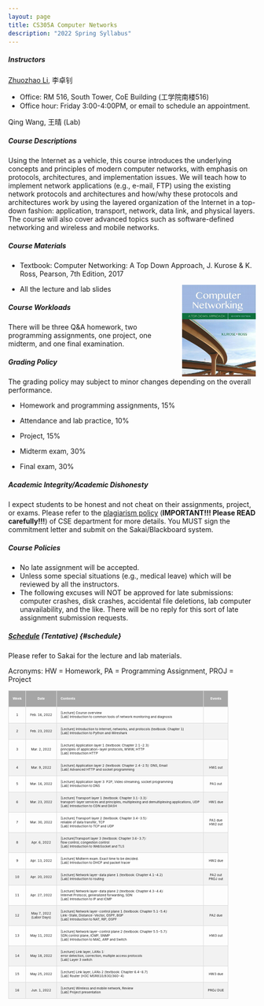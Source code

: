 ```yaml
---
layout: page
title: CS305A Computer Networks
description: "2022 Spring Syllabus"
---
```



##### **Instructors**

[Zhuozhao Li](https://zhuozhaoli.github.io/), 李卓钊
- Office: RM 516, South Tower, CoE Building (工学院南楼516)
- Office hour: Friday 3:00-4:00PM, or email to schedule an appointment.


Qing Wang, 王晴 (Lab)

##### **Course Descriptions**

Using the Internet as a vehicle, this course introduces the underlying concepts and principles of modern computer networks, with emphasis on protocols, architectures, and implementation issues. We will teach how to implement network applications (e.g., e-mail, FTP) using the existing network protocols and architectures and how/why these protocols and architectures work by using the layered organization of the Internet in a top-down fashion: application, transport, network, data link, and physical layers. The course will also cover advanced topics such as software-defined networking and wireless and mobile networks.

##### **Course Materials**

- Textbook: Computer Networking: A Top Down Approach, J. Kurose & K. Ross, Pearson, 7th Edition, 2017
<img style="float: right;" src="/assets/img/textbook.jpg" alt="drawing" width="150"/>

- All the lecture and lab slides


##### **Course Workloads**

There will be three Q&A homework, two programming assignments, one project, one midterm, and one final examination. 

##### **Grading Policy**

The grading policy may subject to minor changes depending on the overall performance.

- Homework and programming assignments, 15%

- Attendance and lab practice, 10%

- Project, 15%

- Midterm exam, 30%

- Final exam, 30%

##### **Academic Integrity/Academic Dishonesty**

I expect students to be honest and not cheat on their assignments, project, or exams. 
Please refer to the [plagiarism policy](/assets/Plagiarism_Policy.pdf) (**IMPORTANT!!! Please READ carefully!!!**) of CSE department for more details.
You MUST sign the commitment letter and submit on the Sakai/Blackboard system.

##### **Course Policies**

- No late assignment will be accepted.
- Unless some special situations (e.g., medical leave) which will be reviewed by all the instructors.
- The following excuses will NOT be approved for late submissions: computer crashes, disk crashes, accidental file deletions, lab computer unavailability, and the like. There will be no reply for this sort of late assignment submission requests.

##### **[Schedule](#schedule) (Tentative)** {#schedule}

<style>
td, th {
  border: 1px solid #ddd;
  padding: 8px;
  font-size: 5pt;
}

tr:nth-child(even){background-color: #f2f2f2;}

tr:hover {background-color: #ddd;}

th {
  padding-top: 12px;
  padding-bottom: 12px;
  text-align: left;
  background-color: #a6a6a6;
  color: white;
}
</style>

Please refer to Sakai for the lecture and lab materials.

Acronyms: HW = Homework, PA = Programming Assignment, PROJ = Project



| **Week** |           **Date**          | **Contents**                                                                                                                                                                                  |      **Events**     |
|:--------:|:---------------------------:|-----------------------------------------------------------------------------------------------------------------------------------------------------------------------------------------------|:-------------------:|
| 1        | Feb. 16, 2022               | [Lecture] Course overview<br>[Lab] Introduction to common tools of network monitoring and diagnosis                                                                                           |                     |
| 2        | Feb. 23, 2022               | [Lecture] Introduction to Internet, networks, and protocols (textbook: Chapter 1)<br>[Lab] Introduction to Python and Wireshark                                                               |                     |
| 3        | Mar. 2, 2022                | [Lecture] Application layer 1 (textbook: Chapter 2.1-2.3): <br>principles of application-layer protocols, WWW, HTTP<br>[Lab] Introduction HTTP                                                |                     |
| 4        | Mar. 9, 2022                | [Lecture] Application layer 2 (textbook: Chapter 2.4-2.5): DNS, Email<br>[Lab] Advanced HTTP and socket programming                                                                           | HW1 out             |
| 5        | Mar. 16, 2022               | [Lecture] Application layer 3: P2P, Video streaming, socket programming<br>[Lab] Introduction to DNS                                                                                          | PA1 out             |
| 6        | Mar. 23, 2022               | [Lecture] Transport layer 1 (textbook: Chapter 3.1-3.3): <br>transport-layer services and principles, multiplexing and demultiplexing applications, UDP<br>[Lab] Introduction to CDN and DASH | HW1 due             |
| 7        | Mar. 30, 2022               | [Lecture] Transport layer 2 (textbook: Chapter 3.4-3.5): <br>reliable of data transfer, TCP<br>[Lab] Introduction to TCP and UDP                                                              | PA1 due<br>HW2 out  |
| 8        | Apr. 6, 2022                | [Lecture]Transport layer 3 (textbook: Chapter 3.6-3.7): <br>flow control, congestion control<br>[Lab] Introduction to WebSocket and TLS                                                       |                     |
| 9        | Apr. 13, 2022               | [Lecture] Midterm exam. Exact time to be decided.<br>[Lab] Introduction to DHCP and packet tracer                                                                                             | HW2 due             |
| 10       | Apr. 20, 2022               | [Lecture] Network layer-data plane 1 (textbook: Chapter 4.1-4.2)<br>[Lab] Introduction to routing                                                                                             | PA2 out<br>PROJ out |
| 11       | Apr. 27, 2022               | [Lecture] Network layer-data plane 2 (textbook: Chapter 4.3-4.4): <br>Internet Protocol, generalized forwarding, SDN<br>[Lab] Introduction to IP and ICMP                                     |                     |
| 12       | May 7, 2022<br>(Labor Days) | [Lecture] Network layer-control plane 1 (textbook: Chapter 5.1-5.4): <br>Link-State, Distance-Vector, OSPF, BGP<br>[Lab] Introduction to NAT, RIP, OSPF                                       | PA2 due             |
| 13       | May 11, 2022                | [Lecture] Network layer-control plane 2 (textbook: Chapter 5.5-5.7): <br>SDN control plane, ICMP, SNMP<br>[Lab] Introduction to MAC, ARP and Switch                                           | HW3 out             |
| 14       | May 18, 2022                | [Lecture] Link layer, LANs 1: <br>error detection, correction, multiple access protocols<br>[Lab] Layer 3 switch                                                                              |                     |
| 15       | May 25, 2022                | [Lecture] Link layer, LANs 2 (textbook: Chapter 6.4-6.7)<br>[Lab] Router (H3C MSR810/830/360-4)                                                                                               | HW3 due             |
| 16       | Jun. 1, 2022                | [Lecture] Wireless and mobile network, Review<br>[Lab] Project presentation                                                                                                                   | PROJ DUE            |